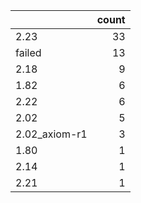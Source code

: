 |               |   count |
|:--------------|--------:|
| 2.23          |      33 |
| failed        |      13 |
| 2.18          |       9 |
| 1.82          |       6 |
| 2.22          |       6 |
| 2.02          |       5 |
| 2.02_axiom-r1 |       3 |
| 1.80          |       1 |
| 2.14          |       1 |
| 2.21          |       1 |